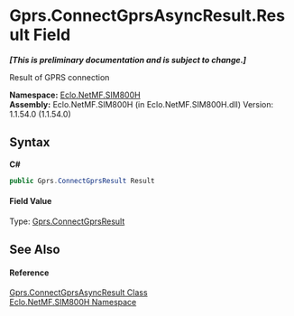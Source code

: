 # Gprs.ConnectGprsAsyncResult.Result Field
 _**\[This is preliminary documentation and is subject to change.\]**_

Result of GPRS connection

**Namespace:**&nbsp;<a href="N_Eclo_NetMF_SIM800H">Eclo.NetMF.SIM800H</a><br />**Assembly:**&nbsp;Eclo.NetMF.SIM800H (in Eclo.NetMF.SIM800H.dll) Version: 1.1.54.0 (1.1.54.0)

## Syntax

**C#**<br />
``` C#
public Gprs.ConnectGprsResult Result
```


#### Field Value
Type: <a href="T_Eclo_NetMF_SIM800H_Gprs_ConnectGprsResult">Gprs.ConnectGprsResult</a>

## See Also


#### Reference
<a href="T_Eclo_NetMF_SIM800H_Gprs_ConnectGprsAsyncResult">Gprs.ConnectGprsAsyncResult Class</a><br /><a href="N_Eclo_NetMF_SIM800H">Eclo.NetMF.SIM800H Namespace</a><br />